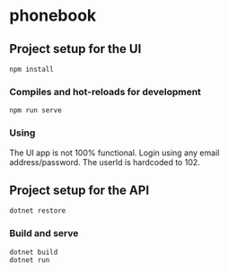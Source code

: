 # phonebook

## Project setup for the UI
```
npm install
```

### Compiles and hot-reloads for development
```
npm run serve
```
### Using
The UI app is not 100% functional. Login using any email address/password. The userId is hardcoded to 102.

## Project setup for the API
```
dotnet restore
```
### Build and serve
```
dotnet build
dotnet run
```

